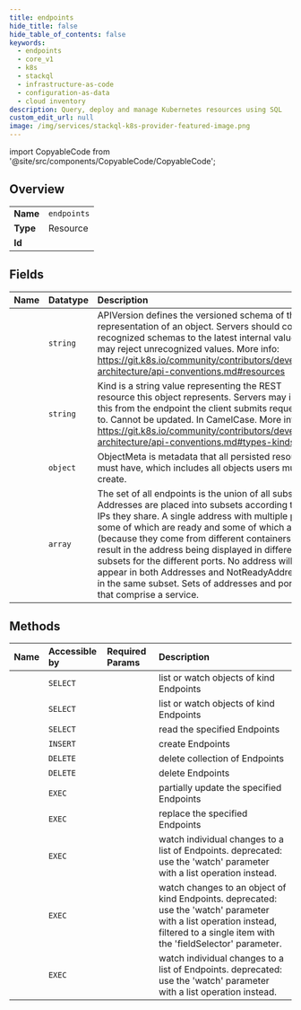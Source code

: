```yaml
---
title: endpoints
hide_title: false
hide_table_of_contents: false
keywords:
  - endpoints
  - core_v1
  - k8s    
  - stackql
  - infrastructure-as-code
  - configuration-as-data
  - cloud inventory
description: Query, deploy and manage Kubernetes resources using SQL
custom_edit_url: null
image: /img/services/stackql-k8s-provider-featured-image.png
---
```


import CopyableCode from '@site/src/components/CopyableCode/CopyableCode';




## Overview
<table><tbody>
<tr><td><b>Name</b></td><td><code>endpoints</code></td></tr>
<tr><td><b>Type</b></td><td>Resource</td></tr>
<tr><td><b>Id</b></td><td><CopyableCode code="k8s.core_v1.endpoints" /></td></tr>
</tbody></table>

## Fields
| Name | Datatype | Description |
|:-----|:---------|:------------|
| <CopyableCode code="apiVersion" /> | `string` | APIVersion defines the versioned schema of this representation of an object. Servers should convert recognized schemas to the latest internal value, and may reject unrecognized values. More info: https://git.k8s.io/community/contributors/devel/sig-architecture/api-conventions.md#resources |
| <CopyableCode code="kind" /> | `string` | Kind is a string value representing the REST resource this object represents. Servers may infer this from the endpoint the client submits requests to. Cannot be updated. In CamelCase. More info: https://git.k8s.io/community/contributors/devel/sig-architecture/api-conventions.md#types-kinds |
| <CopyableCode code="metadata" /> | `object` | ObjectMeta is metadata that all persisted resources must have, which includes all objects users must create. |
| <CopyableCode code="subsets" /> | `array` | The set of all endpoints is the union of all subsets. Addresses are placed into subsets according to the IPs they share. A single address with multiple ports, some of which are ready and some of which are not (because they come from different containers) will result in the address being displayed in different subsets for the different ports. No address will appear in both Addresses and NotReadyAddresses in the same subset. Sets of addresses and ports that comprise a service. |
## Methods
| Name | Accessible by | Required Params | Description |
|:-----|:--------------|:----------------|:------------|
| <CopyableCode code="listCoreV1EndpointsForAllNamespaces" /> | `SELECT` | <CopyableCode code="cluster_addr, protocol" /> | list or watch objects of kind Endpoints |
| <CopyableCode code="listCoreV1NamespacedEndpoints" /> | `SELECT` | <CopyableCode code="namespace, cluster_addr, protocol" /> | list or watch objects of kind Endpoints |
| <CopyableCode code="readCoreV1NamespacedEndpoints" /> | `SELECT` | <CopyableCode code="name, namespace, cluster_addr, protocol" /> | read the specified Endpoints |
| <CopyableCode code="createCoreV1NamespacedEndpoints" /> | `INSERT` | <CopyableCode code="namespace, cluster_addr, protocol" /> | create Endpoints |
| <CopyableCode code="deleteCoreV1CollectionNamespacedEndpoints" /> | `DELETE` | <CopyableCode code="namespace, cluster_addr, protocol" /> | delete collection of Endpoints |
| <CopyableCode code="deleteCoreV1NamespacedEndpoints" /> | `DELETE` | <CopyableCode code="name, namespace, cluster_addr, protocol" /> | delete Endpoints |
| <CopyableCode code="patchCoreV1NamespacedEndpoints" /> | `EXEC` | <CopyableCode code="name, namespace, cluster_addr, protocol" /> | partially update the specified Endpoints |
| <CopyableCode code="replaceCoreV1NamespacedEndpoints" /> | `EXEC` | <CopyableCode code="name, namespace, cluster_addr, protocol" /> | replace the specified Endpoints |
| <CopyableCode code="watchCoreV1EndpointsListForAllNamespaces" /> | `EXEC` | <CopyableCode code="cluster_addr, protocol" /> | watch individual changes to a list of Endpoints. deprecated: use the 'watch' parameter with a list operation instead. |
| <CopyableCode code="watchCoreV1NamespacedEndpoints" /> | `EXEC` | <CopyableCode code="name, namespace, cluster_addr, protocol" /> | watch changes to an object of kind Endpoints. deprecated: use the 'watch' parameter with a list operation instead, filtered to a single item with the 'fieldSelector' parameter. |
| <CopyableCode code="watchCoreV1NamespacedEndpointsList" /> | `EXEC` | <CopyableCode code="namespace, cluster_addr, protocol" /> | watch individual changes to a list of Endpoints. deprecated: use the 'watch' parameter with a list operation instead. |
